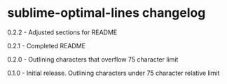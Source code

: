 # sublime-optimal-lines changelog
0.2.2 - Adjusted sections for README

0.2.1 - Completed README

0.2.0 - Outlining characters that overflow 75 character limit

0.1.0 - Initial release. Outlining characters under 75 character relative
        limit
